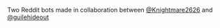 Two Reddit bots made in collaboration between [@Knightmare2626](https://github.com/Knightmare2626/) 
and [@guilehideout](https://github.com/guilehideout) 

